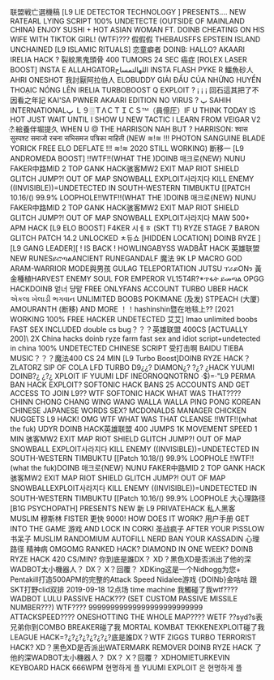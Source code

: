 联盟戦亡選機稿 [L9 LIE DETECTOR TECHNOLOGY ] PRESENTS.... NEW RATEARL LYING SCRIPT 100% UNDETECTE (OUTSIDE OF MAINLAND CHINA) ENJOY SUSHI + HOT ASIAN WOMAN FT. DOINB CHEATING ON HIS WIFE WITH TIKTOK GIRL! (WTF)??? 假假假 THEBAUSFFS EPSTEIN ISLAND UNCHAINED [L9 ISLAMIC RITUALS] 恋童癖者 DOINB: HALLO? AKAARI IRELIA HACK ? 裂紋黑鬼頭骨 400 TUMORS 24 SEC 癌症 [ROLEX LASER BOOST] INSTA E ALLAHGATORاللهالتمساح INSTA FLASH PYKE R 鱷魚砂人 AHRI ONESHOT  我討厭阿拉伯人  ELOBUDDY GIẢI ĐẤU CỦA NHỮNG HUYỀN THOẠIC NÓNG LÊN IRELIA TURBOBOOST Q EXPLOIT ? ¡ ¡ ¡ 回石這其把了不因看之年記 KAI'SA PWNER AKAARI EDITION NO VIRUS ? ﭖ SAHIH INTERNATIONALﭚ Ｌ９░ＴΛＣＴＩＣＳᵀᴹ（員億圧）IF U THINK TODAY IS HOT JUST WAIT UNTIL I SHOW U NEW TACTIC I LEARN FROM VEIGAR V2 ?҉ 絵養伴堀提久 WHEN U @ THE HARRISON NAH BUT ? HARRISON: श्वास सुस्पश्ट समाजो रचना सभिसमज पत्रिका माहिती (NEW ≋!≋ !!! PHOTON SANGUINE BLADE YORICK FREE ELO DEFLATE !!! ≋!≋ 2020 STILL WORKING) 断移一 [L9 ANDROMEDA BOOST] !!WTF!!(WHAT THE )DOINB 매크로{NEW} NUNU FAKER中路MID 2 TOP GANK HACK骇客MW2 EXIT MAP RIOT SHIELD GLITCH JUMP?! OUT OF MAP SNOWBALL EXPLOIT사라지다 KILL ENEMY ((INVISIBLE))=UNDETECTED IN SOUTH-WESTERN TIMBUKTU [[PATCH 10.16/() 99.9% LOOPHOLE!!WTF!!(WHAT THE )DOINB 매크로{NEW} NUNU FAKER中路MID 2 TOP GANK HACK骇客MW2 EXIT MAP RIOT SHIELD GLITCH JUMP?! OUT OF MAP SNOWBALL EXPLOIT사라지다  MAW 500+ APM HACK [L9  ELO BOOST] F4KER 시ㅔㅎ (SKT T1) RYZE STAGE 7 BARON GLITCH PATCH 14.2 UNLOCKED ㅊ듀쇼 [HIDDEN LOCATION] DOINB RYZE ][L9 GANG LEADER][ ! IS BACK ! HOWLINGABYSS WADBÅT HACK 英雄联盟 NEW RUNESይሮጣልANCIENT RUNEGANDALF 魔法 9K LP MACRO GOD ARAM-WARRIOR MODE與男孩 GULAG TELEPORTATION JUTSU ፕራይONን 黃金種植HARVEST ENEMY SOUL FOR EMPEROR VL15T4R?*ጥፋት ይመጣል OPGG HACKDOINB 엍너 댱맡 FREE ONLYFANS ACCOUNT TURBO UBER HACK એકલા ખેલાડી ભગવાન UNLIMITED BOOBS POKIMANE (及发) STPEACH (大厦) AMOURANTH (断移) AND MORE ！！hashinshin暨在地毯上?? [2021 WORKING 100% FREE HACKER UNDETECTED 艾艾] lmao unlimited boobs FAST SEX INCLUDED double cs bug？？？英雄联盟 400CS
[ACTUALLY 200]\ 2X China hacks doinb ryze farm fast sex and idiot script+undetected in china 100% UNDETECTED CHINESE SCRIPT 受打击啊 BAIDU TIEBA MUSIC？？？魔法400 CS 24 MIN [L9 Turbo Boost]DOINB RYZE HACK？ZLATORZ SIP OF COLA  LFD TURBO D9¿¿? DIAMON¿? ?¿? ¿HACK YUUMI DOINB?¿ ¿?¿ XPLOIT IF YUUMI LDF INEORNOQNOTRNO ·$)=·"L9 PERMA BAN HACK EXPLOIT? SOFTONIC HACK BANS 25 ACCOUNTS AND GET ACCESS TO JOIN L9?? WTF SOFTONIC HACK  WHAT WAS THAT???? CHINN CHONG CHANG WING WANG WALLA WALLA PING PONG KOREAN CHINESE JAPANESE WORDS SEX? MCDONALDS MANAGER CHICKEN NUGGETS L9 HACK! OMG WTF WHAT WAS THAT CLEANSE !!WTF!!(what the fuk) UDYR DOINB HACK英雄联盟 400 JUMPS 1K MOVEMENT SPEED 1 MIN 骇客MW2 EXIT MAP RIOT SHIELD GLITCH JUMP?! OUT OF MAP SNOWBALL EXPLOIT사라지다 KILL ENEMY ((INVISIBLE))=UNDETECTED IN SOUTH-WESTERN TIMBUKTU [[Patch 10.18/() 99.9% LOOPHOLE !!WTF!!(what the fuk)DOINB 매크로{NEW} NUNU FAKER中路MID 2 TOP GANK HACK骇客MW2 EXIT MAP RIOT SHIELD GLITCH JUMP?! OUT OF MAP SNOWBALLEXPLOIT사라지다 KILL ENEMY ((INVISIBLE))=UNDETECTED IN SOUTH-WESTERN TIMBUKTU [[Patch 10.16/() 99.9% LOOPHOLE 大心理路径 [B1G PSYCHOPATH] PRESENTS NEW 新 L9 PRIVATEHACK 私人黑客 MUSLIM 穆斯林 FISTER 更快 9000! HOW DOES IT WORK? 用户手册 GET INTO THE GAME 游戏 AND LOCK IN CORKI 圣战疯子 AFTER YOUR PISSLOW 书呆子 MUSLIM RANDOMIUM AUTOFILL NERD BAN YOUR KASSADIN 心理路径 精神病 OMGOMG RANKED HACK? DIAMOND IN ONE WEEK? DOINB RYZE HACK 420 CS/MIN? 你到底是誰DX？ XD？黑色XD是否派出了他的深WADBOT太小機器人？ DX？ X？回覆？ XDKing这是一个Nidhogg为您+ Pentakill打造500APM的完整的Attack Speed Nidalee游戏 {DOINb}金咕咕 跟SKT打野clid双排 2019-09-18 12点场 time machine 我觸碰了我wtf???? WADBOT LULU PASSIVE HACK??? (SET CUSTOM PASSIVE MISSILE NUMBER???) WTF???? 99999999999999999999999999 ATTACKSPEED???? ONESHOTTING THE WHOLE MAP???? WETF ??syd?s表兄弟你到COMBO BREAKER碰了我 MORTAL KOMBAT TEKKENEXPLOIT碰了我LEAGUE HACK=?¿?¿?¿?¿?¿?¿?底是誰DX？WTF ZIGGS TURBO TERRORIST HACK? XD？黑色XD是否派出WATERMARK REMOVER DOINB RYZE HACK 了他的深WADBOT太小機器人？ DX？ X？回覆？ XDHOMIETURKEVIN KEYBOARD HACK 666WPM 현명하게 플 YUUMI EXPLOIT 은 현명하게 플
